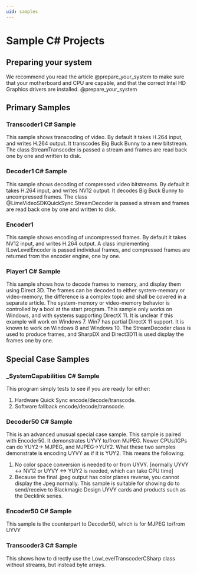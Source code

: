 ```yaml
---
uid: samples
---
```


# Sample C# Projects

## Preparing your system
We recommend you read the article @prepare_your_system to make sure that your motherboard and CPU are capable, and that the correct Intel HD Graphics drivers are installed. @prepare_your_system

## Primary Samples

### Transcoder1 C# Sample
This sample shows transcoding of video.
By default it takes H.264 input, and writes H.264 output.
It transcodes Big Buck Bunny to a new bitstream.
The class StreamTranscoder is passed a stream and frames are read back one by one and written to disk.

<a name="decoder1"></a>
### Decoder1 C# Sample
This sample shows decoding of compressed video bitstreams.
By default it takes H.264 input, and writes NV12 output.
It decodes Big Buck Bunny to uncompressed frames.
The class @LimeVideoSDKQuickSync.StreamDecoder is passed a stream and frames are read back one by one and written to disk.

<a name="encoder1"></a>
### Encoder1
This sample shows encoding of uncompressed frames.
By default it takes NV12 input, and writes H.264 output.
A class implementing ILowLevelEncoder is passed individual frames, and compressed frames are returned from the encoder engine, one by one.

<a name="player1"></a>
### Player1 C# Sample
This sample shows how to decode frames to memory, and display them using Direct 3D.
The frames can be decoded to either system-memory or video-memory, the difference is a complex topic and shall be covered in a separate article.
The system-memory or video-memory behavior is controlled by a bool at the start program. This sample only works on Windows, and with systems supporting DirectX 11. It is unclear if this example will work on Windows 7. Win7 has partial DirectX 11 support. It is known to work on Windows 8 and Windows 10.
The StreamDecoder class is used to produce frames, and SharpDX and Direct3D11 is used display the frames one by one.


## Special Case Samples

### _SystemCapabilities C# Sample
This program simply tests to see if you are ready for either:
1. Hardware Quick Sync encode/decode/transcode. 
2. Software fallback encode/decode/transcode. 

### Decoder50 C# Sample
This is an advanced unusual special case sample.
This sample is paired with Encoder50. It demonstrates UYVY to/from MJPEG.
Newer CPUs/IGPs can do YUY2-> MJPEG, and MJPEG->YUY2.
What these two samples demonstrate is encoding UYVY as if it is YUY2.
This means the following:  
1. No color space conversion is needed to or from UYVY. [normally UYVY <-> NV12 or UYVY <-> YUY2 is needed, which can take CPU time]
2. Because the final .jpeg output has color planes reverse, you cannot display the Jpeg normally.
This sample is suitable for showing do to send/receive to Blackmagic Design UYVY cards and products such as the Decklink series.

### Encoder50 C# Sample
This sample is the counterpart to Decoder50, which is for MJPEG to/from UYVY

### Transcoder3 C# Sample
This shows how to directly use the LowLevelTranscoderCSharp class without streams, but instead byte arrays.